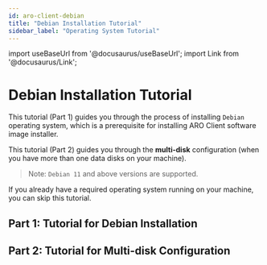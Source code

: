 ```yaml
---
id: aro-client-debian
title: "Debian Installation Tutorial"
sidebar_label: "Operating System Tutorial"
---
```

import useBaseUrl from '@docusaurus/useBaseUrl';
import Link from '@docusaurus/Link'; 

# Debian Installation Tutorial

This tutorial (Part 1) guides you through the process of installing `Debian` operating system, which is a prerequisite for installing ARO Client software image installer. 

This tutorial (Part 2) guides you through the **multi-disk** configuration (when you have more than one data disks on your machine). 

> Note: `Debian 11` and above versions are supported.

If you already have a required operating system running on your machine, you can skip this tutorial.  


## Part 1: Tutorial for Debian Installation



## Part 2: Tutorial for Multi-disk Configuration
